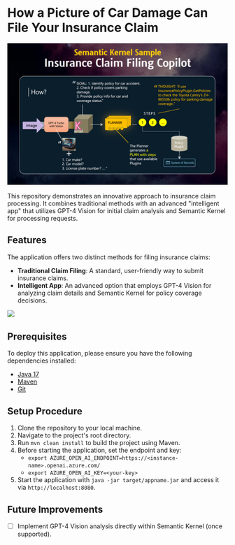 # How a Picture of Car Damage Can File Your Insurance Claim
<img src="architecture-overview.png?raw=true" width="900px">

This repository demonstrates an innovative approach to insurance claim processing. It combines traditional methods with an advanced "intelligent app" that utilizes GPT-4 Vision for initial claim analysis and Semantic Kernel for processing requests.

## Features
The application offers two distinct methods for filing insurance claims:
- **Traditional Claim Filing**: A standard, user-friendly way to submit insurance claims.
- **Intelligent App**: An advanced option that employs GPT-4 Vision for analyzing claim details and Semantic Kernel for policy coverage decisions.

<img src="preview.gif?raw=true" width="350px">

## Prerequisites 
To deploy this application, please ensure you have the following dependencies installed:
* [Java 17](https://www.oracle.com/java/technologies/javase/jdk17-archive-downloads.html)
* [Maven](https://maven.apache.org/download.cgi)
* [Git](https://git-scm.com/downloads)

## Setup Procedure
1. Clone the repository to your local machine.
2. Navigate to the project's root directory.
3. Run `mvn clean install` to build the project using Maven.
4. Before starting the application, set the endpoint and key:
    - `export AZURE_OPEN_AI_ENDPOINT=https://<instance-name>.openai.azure.com/`
    - `export AZURE_OPEN_AI_KEY=<your-key>`
5. Start the application with `java -jar target/appname.jar` and access it via `http://localhost:8080`.

## Future Improvements
- [ ] Implement GPT-4 Vision analysis directly within Semantic Kernel (once supported).
